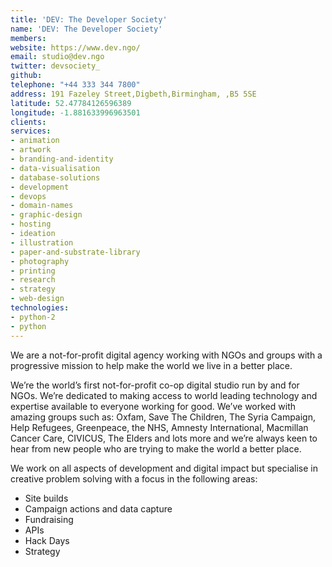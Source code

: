 ```yaml
---
title: 'DEV: The Developer Society'
name: 'DEV: The Developer Society'
members: 
website: https://www.dev.ngo/
email: studio@dev.ngo
twitter: devsociety_
github: 
telephone: "+44 333 344 7800"
address: 191 Fazeley Street,Digbeth,Birmingham, ,B5 5SE
latitude: 52.47784126596389
longitude: -1.881633996963501
clients: 
services:
- animation
- artwork
- branding-and-identity
- data-visualisation
- database-solutions
- development
- devops
- domain-names
- graphic-design
- hosting
- ideation
- illustration
- paper-and-substrate-library
- photography
- printing
- research
- strategy
- web-design
technologies:
- python-2
- python
---
```


We are a not-for-profit digital agency working with NGOs and groups with a progressive mission to help make the world we live in a better place.

We’re the world’s first not-for-profit co-op digital studio run by and for NGOs. We’re dedicated to making access to world leading technology and expertise available to everyone working for good. We’ve worked with amazing groups such as: Oxfam, Save The Children, The Syria Campaign, Help Refugees, Greenpeace, the NHS, Amnesty International, Macmillan Cancer Care, CIVICUS, The Elders and lots more and we’re always keen to hear from new people who are trying to make the world a better place.

We work on all aspects of development and digital impact but specialise in creative problem solving with a focus in the following areas:

* Site builds  
* Campaign actions and data capture  
* Fundraising  
* APIs  
* Hack Days  
* Strategy  